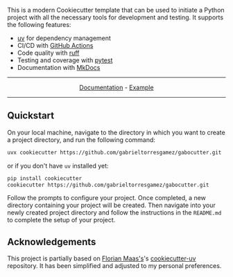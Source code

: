 This is a modern Cookiecutter template that can be used to initiate a Python project with all the necessary tools for development and testing. It supports the following features:

- [uv](https://docs.astral.sh/uv/) for dependency management
- CI/CD with [GitHub Actions](https://github.com/features/actions)
- Code quality with [ruff](https://github.com/charliermarsh/ruff)
- Testing and coverage with [pytest](https://docs.pytest.org/en/7.1.x/)
- Documentation with [MkDocs](https://www.mkdocs.org/)

---

<p align="center">
  <a href="https://gabrieltorresgamez.github.io/gabocutter/">Documentation</a> - <a href="https://github.com/gabrieltorresgamez/gabocutter-example">Example</a>
</p>

---

## Quickstart

On your local machine, navigate to the directory in which you want to
create a project directory, and run the following command:

```bash
uvx cookiecutter https://github.com/gabrieltorresgamez/gabocutter.git
```

or if you don't have `uv` installed yet:

```bash
pip install cookiecutter
cookiecutter https://github.com/gabrieltorresgamez/gabocutter.git
```

Follow the prompts to configure your project. Once completed, a new directory containing your project will be created. Then navigate into your newly created project directory and follow the instructions in the `README.md` to complete the setup of your project.

## Acknowledgements

This project is partially based on [Florian Maas\'s](https://github.com/fpgmaas)\'s 
[cookiecutter-uv](https://github.com/fpgmaas/cookiecutter-uv)
repository. It has been simplified and adjusted to my personal preferences.
